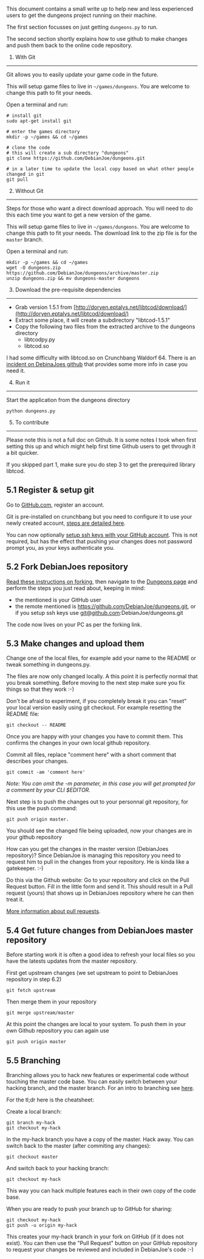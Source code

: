 This document contains a small write up to help new and less experienced users to get the dungeons project running on their machine.

The first section focusses on just getting `dungeons.py` to run.

The second section shortly explains how to use github to make changes and push them back to the online code repository. 

1. With Git
-----------

Git allows you to easily update your game code in the future.

This will setup game files to live in `~/games/dungeons`. You are welcome to change this path to fit your needs.

Open a terminal and run:

    # install git
    sudo apt-get install git

    # enter the games directory
    mkdir -p ~/games && cd ~/games

    # clone the code
    # this will create a sub directory "dungeons"
    git clone https://github.com/DebianJoe/dungeons.git

    # in a later time to update the local copy based on what other people changed in git
    git pull

2. Without Git
--------------

Steps for those who want a direct download approach. You will need to do this each time you want to get a new version of the game.

This will setup game files to live in `~/games/dungeons`. You are welcome to change this path to fit your needs. The download link to the zip file is for the `master` branch.

Open a terminal and run:

    mkdir -p ~/games && cd ~/games
    wget -O dungeons.zip https://github.com/DebianJoe/dungeons/archive/master.zip
    unzip dungeons.zip && mv dungeons-master dungeons

3. Download the pre-requisite dependencies
------------------------------------------

* Grab version 1.5.1 from [http://doryen.eptalys.net/libtcod/download/](http://doryen.eptalys.net/libtcod/download/)
* Extract some place, it will create a subdirectory "libtcod-1.5.1"
* Copy the following two files from the extracted archive to the dungeons directory
  * libtcodpy.py
  * libtcod.so

I had some difficulty with libtcod.so on Crunchbang Waldorf 64. There is an [incident on DebinaJoes github](https://github.com/DebianJoe/dungeons/issues/1) that provides some more info in case you need it. 

4. Run it
----------

Start the application from the dungeons directory

    python dungeons.py

5. To contribute
----------------

Please note this is not a full doc on Github. It is some notes I took when first setting this up and which might help first time Github users to get through it a bit quicker.

If you skipped part 1, make sure you do step 3 to get the prerequired library libtcod.

5.1 Register & setup git
------------------------

Go to [GitHub.com](https://github.com), register an account.

Git is pre-installed on crunchbang but you need to configure it to use your newly created account, [steps are detailed here](https://help.github.com/articles/set-up-git).

You can now optionally [setup ssh keys with your GitHub account](https://help.github.com/articles/generating-ssh-keys). This is not required, but has the effect that pushing your changes does not password prompt you, as your keys authenticate you.

5.2 Fork DebianJoes repository
------------------------------

[Read these instructions on forking](https://help.github.com/articles/fork-a-repo), then navigate to the [Dungeons page](https://github.com/DebianJoe/dungeons) and perform the steps you just read about, keeping in mind:

* the <username> mentioned is your GitHub user
* the remote mentioned is https://github.com/DebianJoe/dungeons.git, or if you setup ssh keys use git@github.com:DebianJoe/dungeons.git

The code now lives on your PC as per the forking link.

5.3 Make changes and upload them
--------------------------------

Change one of the local files, for example add your name to the README or tweak something in dungeons.py.

The files are now only changed locally. A this point it is perfectly normal that you break something. Before moving to the next step make sure you fix things so that they work :-)

Don't be afraid to experiment, if you completely break it you can "reset" your local version easily using git checkout. For example resetting the README file:

    git checkout -- README

Once you are happy with your changes you have to commit them. This confirms the changes in your own local github repository.

Commit all files, replace "comment here" with a short comment that describes your changes.

    git commit -am 'comment here'

_Note: You can omit the -m parameter, in this case you will get prompted for a comment by your CLI $EDITOR._

Next step is to push the changes out to your personnal git repository, for this use the push command:

    git push origin master.

You should see the changed file being uploaded, now your changes are in your github repository

How can you get the changes in the master version (DebianJoes repository)? Since DebianJoe is managing this repository you need to request him to pull in the changes from your repository. He is kinda like a gatekeeper. :-)

Do this via the Github website: Go to your repository and click on the Pull Request button. Fill in the little form and send it. This should result in a Pull request (yours) that shows up in DebianJoes repository where he can then treat it.

[More information about pull requests](https://help.github.com/articles/using-pull-requests/).

5.4 Get future changes from DebianJoes master repository
--------------------------------------------------------

Before starting work it is often a good idea to refresh your local files so you have the latests updates from the master repository.

First get upstream changes (we set upstream to point to DebianJoes repository in step 6.2)

    git fetch upstream
    
Then merge them in your repository

    git merge upstream/master
    
At this point the changes are local to your system. To push them in your own Github repository you can again use

    git push origin master

5.5 Branching
-------------

Branching allows you to hack new features or experimental code without touching the master code base. You can easily switch between your hacking branch, and the master branch. For an intro to branching see [here](http://git-scm.com/book/en/Git-Branching-Basic-Branching-and-Merging).

For the tl;dr here is the cheatsheet:

Create a local branch:

    git branch my-hack
    git checkout my-hack

In the my-hack branch you have a copy of the master. Hack away. You can switch back to the master (after commiting any changes):

    git checkout master

And switch back to your hacking branch:

    git checkout my-hack

This way you can hack multiple features each in their own copy of the code base.

When you are ready to push your branch up to GitHub for sharing:

    git checkout my-hack
    git push -u origin my-hack

This creates your my-hack branch in your fork on GitHub (if it does not exist). You can then use the "Pull Request" button on your GitHub repository to request your changes be reviewed and included in DebianJoe's code :-)
